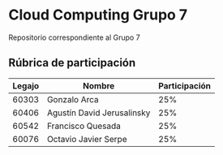 # Cloud Computing Grupo 7
Repositorio correspondiente al Grupo 7

## Rúbrica de participación

| Legajo | Nombre        | Participación |
|--------|---------------|------------|
| 60303  | Gonzalo Arca   | 25%        |
| 60406  | Agustín David Jerusalinsky | 25%        |
| 60542  | Francisco Quesada | 25%        |
| 60076  | Octavio Javier Serpe   | 25%        |